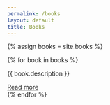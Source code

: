 ```yaml
---
permalink: /books
layout: default
title: Books
---
```


{% assign books = site.books %}

<div class="tiles-section">
  {% for book in books %}
    <div class="book-tile">
      <div 
        class="book-thumb" 
        style="background-image: url('{{ site.baseurl }}/assets/imgs/illustrations/{{ book.image }}');"
      ></div>
      <div class="book-description">
        <p>{{ book.description }}</p>
        <a href="{{ book.url }}" class="book-button">
          Read more
        </a>
      </div>
    </div>
  {% endfor %}
</div>


